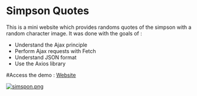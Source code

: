 # Simpson Quotes

This is a mini website which provides randoms quotes of the simpson with a random character image. 
It was done with the goals of :
* Understand the Ajax principle
* Perform Ajax requests with Fetch
* Understand JSON format
* Use the Axios library

#Access the demo : [Website](https://juliettecoetmeur.github.io/ajax-simpsons-quotes/)

[![simspon.png](https://i.postimg.cc/dQ524V3r/simspon.png)](https://postimg.cc/pyn5dxDL)



